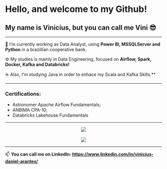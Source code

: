 # Hello, and welcome to my Github!
## My name is Vinicius, but you can call me Vini 😎

---

🐍 I’m currently working as Data Analyst, using **Power BI, MSSQLServer and Python** in a brazillian cooperative bank.

⚙️ My studies is mainly in Data Engineering, focused on **Airflow, Spark, Docker, Kafka and Databricks!**

☕ Also, I'm studying Java in order to enhace my Scala and Kafka Skills.**

---

### Certifications:
* Astronomer Apache Airflow Fundamentals;
* ANBIMA CPA-10;
* Databricks Lakehouse Fundamentals
---

<p align="center">
<a href="https://github.com/anuraghazra/github-readme-stats">
  <img align="center" src="https://github-readme-stats.vercel.app/api/top-langs/?username=ArantesVini&layout=donut&exclude_repo=Cluster_Basico,analise_imoveis_rj,analise_dados_restaurante&theme=synthwave" />
</a>
  <br>
  <br>
<a href="https://github.com/anuraghazra/github-readme-stats"> 
  <img align="center" src="https://github-readme-stats.vercel.app/api?username=ArantesVini&show_icons=true&theme=synthwave&rank_icon=github" />
</a>
</p>

---

📫 <b>You can call me on **LinkedIn**: <b/> https://www.linkedin.com/in/vinicius-daniel-arantes/
